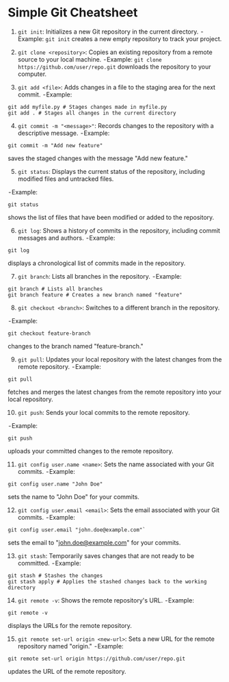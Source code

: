# Simple Git Cheatsheet


1. `git init`: Initializes a new Git repository in the current directory.
 - Example: `git init` creates a new empty repository to track your project.

2. `git clone <repository>`: Copies an existing repository from a remote source to your local machine.
 - Example: `git clone https://github.com/user/repo.git` downloads the repository to your computer.

3. `git add <file>`: Adds changes in a file to the staging area for the next commit.
 - Example: 

```
git add myfile.py # Stages changes made in myfile.py
git add . # Stages all changes in the current directory
```

4. `git commit -m "<message>"`: Records changes to the repository with a descriptive message.
 - Example: 
```
git commit -m "Add new feature"
```
saves the staged changes with the message "Add new feature."

5. `git status`: Displays the current status of the repository, including modified files and untracked files.

 - Example: 
```
git status
```
shows the list of files that have been modified or added to the repository.


6. `git log`: Shows a history of commits in the repository, including commit messages and authors.
 - Example: 
```
git log
```
displays a chronological list of commits made in the repository.

7. `git branch`: Lists all branches in the repository.
 - Example: 
```
git branch # Lists all branches
git branch feature # Creates a new branch named "feature"
```

8. `git checkout <branch>`: Switches to a different branch in the repository.

 - Example: 
```
git checkout feature-branch
```
 changes to the branch named "feature-branch."

9. `git pull`: Updates your local repository with the latest changes from the remote repository.
 - Example: 
```
git pull
```
fetches and merges the latest changes from the remote repository into your local repository.

10. `git push`: Sends your local commits to the remote repository.

 - Example: 
```
git push
```
 uploads your committed changes to the remote repository.

11. `git config user.name <name>`: Sets the name associated with your Git commits.
 - Example:
``` 
git config user.name "John Doe"
```
 sets the name to "John Doe" for your commits.

12. `git config user.email <email>`: Sets the email associated with your Git commits.
 - Example: 
```
git config user.email "john.doe@example.com"` 
```
sets the email to "john.doe@example.com" for your commits.

13. `git stash`: Temporarily saves changes that are not ready to be committed.
 - Example:
```
git stash # Stashes the changes
git stash apply # Applies the stashed changes back to the working directory
```

14. `git remote -v`: Shows the remote repository's URL.
 - Example: 
```
git remote -v
```
displays the URLs for the remote repository.

15. `git remote set-url origin <new-url>`: Sets a new URL for the remote repository named "origin."
 - Example: 
```
git remote set-url origin https://github.com/user/repo.git
```
updates the URL of the remote repository.